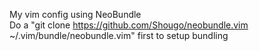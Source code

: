 My vim config using NeoBundle  
Do a "git clone https://github.com/Shougo/neobundle.vim ~/.vim/bundle/neobundle.vim" first to setup bundling  

